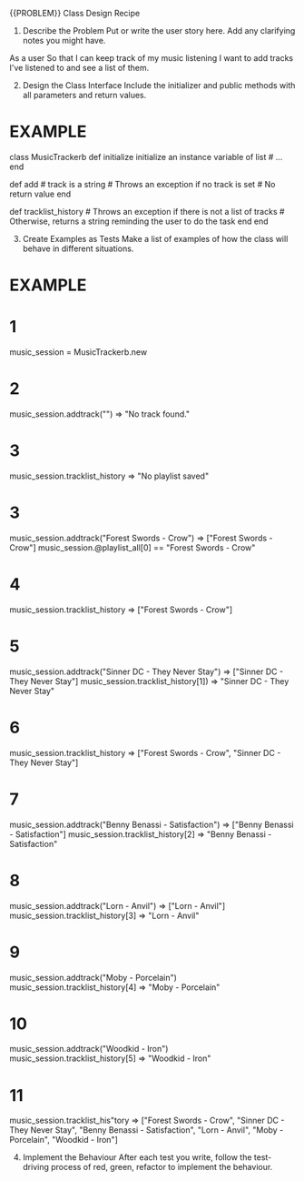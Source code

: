 {{PROBLEM}} Class Design Recipe

1. Describe the Problem
Put or write the user story here. Add any clarifying notes you might have.

As a user
So that I can keep track of my music listening
I want to add tracks I've listened to and see a list of them.

2. Design the Class Interface
Include the initializer and public methods with all parameters and return values.

# EXAMPLE

class MusicTrackerb
  def initialize
    initialize an instance variable of list
    # ...
  end

  def add # track is a string
    # Throws an exception if no track is set
    # No return value
  end

  def tracklist_history
    # Throws an exception if there is not a list of tracks
    # Otherwise, returns a string reminding the user to do the task
  end
end

3. Create Examples as Tests
Make a list of examples of how the class will behave in different situations.

# EXAMPLE

# 1
music_session = MusicTrackerb.new

# 2
music_session.addtrack("") => "No track found."

# 3
music_session.tracklist_history => "No playlist saved"

# 3
music_session.addtrack("Forest Swords - Crow") => ["Forest Swords - Crow"]
music_session.@playlist_all[0] == "Forest Swords - Crow"

# 4
music_session.tracklist_history => ["Forest Swords - Crow"]

# 5
music_session.addtrack("Sinner DC - They Never Stay") => ["Sinner DC - They Never Stay"]
music_session.tracklist_history[1]) => "Sinner DC - They Never Stay"

# 6
music_session.tracklist_history => ["Forest Swords - Crow", "Sinner DC - They Never Stay"]

# 7
music_session.addtrack("Benny Benassi - Satisfaction") => ["Benny Benassi - Satisfaction"]
music_session.tracklist_history[2] => "Benny Benassi - Satisfaction"

# 8
music_session.addtrack("Lorn - Anvil") => ["Lorn - Anvil"]
music_session.tracklist_history[3] => "Lorn - Anvil"

# 9
music_session.addtrack("Moby - Porcelain")
music_session.tracklist_history[4] => "Moby - Porcelain"

# 10
music_session.addtrack("Woodkid - Iron")
music_session.tracklist_history[5] => "Woodkid - Iron"

# 11
music_session.tracklist_his"tory => ["Forest Swords - Crow", "Sinner DC - They Never Stay", "Benny Benassi - Satisfaction", "Lorn - Anvil", "Moby - Porcelain", "Woodkid - Iron"]

4. Implement the Behaviour
After each test you write, follow the test-driving process of red, green, refactor to implement the behaviour.